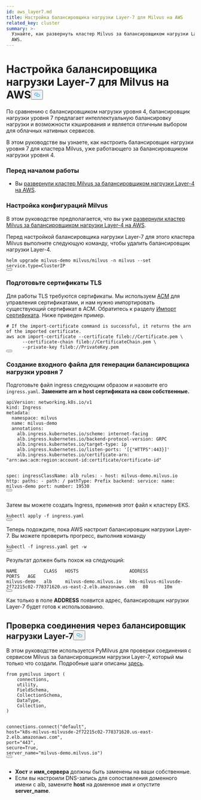 ```yaml
---
id: aws_layer7.md
title: Настройка балансировщика нагрузки Layer-7 для Milvus на AWS
related_key: cluster
summary: >-
  Узнайте, как развернуть кластер Milvus за балансировщиком нагрузки Layer-7 на
  AWS.
---
```


<h1 id="Set-up-a-Layer-7-Load-Balancer-for-Milvus-on-AWS" class="common-anchor-header">Настройка балансировщика нагрузки Layer-7 для Milvus на AWS<button data-href="#Set-up-a-Layer-7-Load-Balancer-for-Milvus-on-AWS" class="anchor-icon" translate="no">
      <svg translate="no"
        aria-hidden="true"
        focusable="false"
        height="20"
        version="1.1"
        viewBox="0 0 16 16"
        width="16"
      >
        <path
          fill="#0092E4"
          fill-rule="evenodd"
          d="M4 9h1v1H4c-1.5 0-3-1.69-3-3.5S2.55 3 4 3h4c1.45 0 3 1.69 3 3.5 0 1.41-.91 2.72-2 3.25V8.59c.58-.45 1-1.27 1-2.09C10 5.22 8.98 4 8 4H4c-.98 0-2 1.22-2 2.5S3 9 4 9zm9-3h-1v1h1c1 0 2 1.22 2 2.5S13.98 12 13 12H9c-.98 0-2-1.22-2-2.5 0-.83.42-1.64 1-2.09V6.25c-1.09.53-2 1.84-2 3.25C6 11.31 7.55 13 9 13h4c1.45 0 3-1.69 3-3.5S14.5 6 13 6z"
        ></path>
      </svg>
    </button></h1><p>По сравнению с балансировщиком нагрузки уровня 4, балансировщик нагрузки уровня 7 предлагает интеллектуальную балансировку нагрузки и возможности кэширования и является отличным выбором для облачных нативных сервисов.</p>
<p>В этом руководстве вы узнаете, как настроить балансировщик нагрузки уровня 7 для кластера Milvus, уже работающего за балансировщиком нагрузки уровня 4.</p>
<h3 id="Before-your-start" class="common-anchor-header">Перед началом работы</h3><ul>
<li>Вы <a href="/docs/ru/v2.5.x/eks.md">развернули кластер Milvus за балансировщиком нагрузки Layer-4 на AWS</a>.</li>
</ul>
<h3 id="Tweak-Milvus-configurations" class="common-anchor-header">Настройка конфигураций Milvus</h3><p>В этом руководстве предполагается, что вы уже <a href="/docs/ru/v2.5.x/eks.md">развернули кластер Milvus за балансировщиком нагрузки Layer-4 на AWS</a>.</p>
<p>Перед настройкой балансировщика нагрузки Layer-7 для этого кластера Milvus выполните следующую команду, чтобы удалить балансировщик нагрузки Layer-4.</p>
<pre><code translate="no" class="language-bash">helm upgrade milvus-demo milvus/milvus -n milvus --<span class="hljs-built_in">set</span> service.<span class="hljs-built_in">type</span>=ClusterIP
<button class="copy-code-btn"></button></code></pre>
<h3 id="Prepare-TLS-certificates" class="common-anchor-header">Подготовьте сертификаты TLS</h3><p>Для работы TLS требуются сертификаты. Мы используем <a href="https://docs.aws.amazon.com/acm/latest/userguide/acm-overview.html">ACM</a> для управления сертификатами, и нам нужно импортировать существующий сертификат в ACM. Обратитесь к разделу <a href="https://docs.aws.amazon.com/acm/latest/userguide/import-certificate-api-cli.html#import-certificate-api">Импорт сертификата</a>. Ниже приведен пример.</p>
<pre><code translate="no" class="language-bash"># If the <span class="hljs-keyword">import</span>-certificate command is successful, it returns the arn of the imported certificate.
aws acm <span class="hljs-keyword">import</span>-certificate --certificate fileb:<span class="hljs-comment">//Certificate.pem \</span>
      --certificate-chain fileb:<span class="hljs-comment">//CertificateChain.pem \</span>
      --private-key fileb:<span class="hljs-comment">//PrivateKey.pem  </span>
<button class="copy-code-btn"></button></code></pre>
<h3 id="Create-an-Ingress-to-generate-a-Layer-7-Load-Balancer" class="common-anchor-header">Создание входного файла для генерации балансировщика нагрузки уровня 7</h3><p>Подготовьте файл ingress следующим образом и назовите его <code translate="no">ingress.yaml</code>. <strong>Замените arn и host сертификата на свои собственные.</strong></p>
<pre><code translate="no" class="language-yaml">apiVersion: networking.k8s.io/v1
kind: Ingress
metadata:
  namespace: milvus
  name: milvus-demo
  annotations:
    alb.ingress.kubernetes.io/scheme: internet-facing
    alb.ingress.kubernetes.io/backend-protocol-version: GRPC
    alb.ingress.kubernetes.io/target-type: ip
    alb.ingress.kubernetes.io/listen-ports: <span class="hljs-string">&#x27;[{&quot;HTTPS&quot;:443}]&#x27;</span>
    alb.ingress.kubernetes.io/certificate-arn: <span class="hljs-string">&quot;arn:aws:acm:region:account-id:certificate/certificate-id&quot;</span>

spec:
ingressClassName: alb
rules: - host: milvus-demo.milvus.io
http:
paths: - path: /
pathType: Prefix
backend:
service:
name: milvus-demo
port:
number: 19530
<button class="copy-code-btn"></button></code></pre>

<p>Затем вы можете создать Ingress, применив этот файл к кластеру EKS.</p>
<pre><code translate="no" class="language-bash">kubectl apply -f ingress.yaml
<button class="copy-code-btn"></button></code></pre>
<p>Теперь подождите, пока AWS настроит балансировщик нагрузки Layer-7. Вы можете проверить прогресс, выполнив команду</p>
<pre><code translate="no" class="language-bash">kubectl -f ingress.yaml <span class="hljs-keyword">get</span> -w
<button class="copy-code-btn"></button></code></pre>
<p>Результат должен быть похож на следующий:</p>
<pre><code translate="no" class="language-shell">NAME          CLASS   HOSTS                   ADDRESS                                                                PORTS   AGE
milvus-demo   alb     milvus-demo.milvus.io   k8s-milvus-milvusde-2f72215c02-778371620.us-east-2.elb.amazonaws.com   80      10m
<button class="copy-code-btn"></button></code></pre>
<p>Как только в поле <strong>ADDRESS</strong> появится адрес, балансировщик нагрузки Layer-7 будет готов к использованию.</p>
<h2 id="Verify-the-connection-through-the-Layer-7-load-balancer" class="common-anchor-header">Проверка соединения через балансировщик нагрузки Layer-7<button data-href="#Verify-the-connection-through-the-Layer-7-load-balancer" class="anchor-icon" translate="no">
      <svg translate="no"
        aria-hidden="true"
        focusable="false"
        height="20"
        version="1.1"
        viewBox="0 0 16 16"
        width="16"
      >
        <path
          fill="#0092E4"
          fill-rule="evenodd"
          d="M4 9h1v1H4c-1.5 0-3-1.69-3-3.5S2.55 3 4 3h4c1.45 0 3 1.69 3 3.5 0 1.41-.91 2.72-2 3.25V8.59c.58-.45 1-1.27 1-2.09C10 5.22 8.98 4 8 4H4c-.98 0-2 1.22-2 2.5S3 9 4 9zm9-3h-1v1h1c1 0 2 1.22 2 2.5S13.98 12 13 12H9c-.98 0-2-1.22-2-2.5 0-.83.42-1.64 1-2.09V6.25c-1.09.53-2 1.84-2 3.25C6 11.31 7.55 13 9 13h4c1.45 0 3-1.69 3-3.5S14.5 6 13 6z"
        ></path>
      </svg>
    </button></h2><p>В этом руководстве используется PyMilvus для проверки соединения с сервисом Milvus за балансировщиком нагрузки Layer-7, который мы только что создали. Подробные шаги описаны <a href="https://milvus.io/docs/v2.3.x/example_code.md">здесь</a>.</p>
<pre><code translate="no" class="language-python"><span class="hljs-keyword">from</span> pymilvus <span class="hljs-keyword">import</span> (
    connections,
    utility,
    FieldSchema,
    CollectionSchema,
    DataType,
    Collection,
)

connections.connect(<span class="hljs-string">&quot;default&quot;</span>, host=<span class="hljs-string">&quot;k8s-milvus-milvusde-2f72215c02-778371620.us-east-2.elb.amazonaws.com&quot;</span>, port=<span class="hljs-string">&quot;443&quot;</span>, secure=<span class="hljs-literal">True</span>, server_name=<span class="hljs-string">&quot;milvus-demo.milvus.io&quot;</span>)
<button class="copy-code-btn"></button></code></pre>

<div class="alert note">
<ul>
<li><strong>Хост</strong> и <strong>имя_сервера</strong> должны быть заменены на ваши собственные.</li>
<li>Если вы настроили DNS-запись для сопоставления доменного имени с alb, замените <strong>host</strong> на доменное имя и опустите <strong>server_name</strong>.</li>
</ul>
</div>
